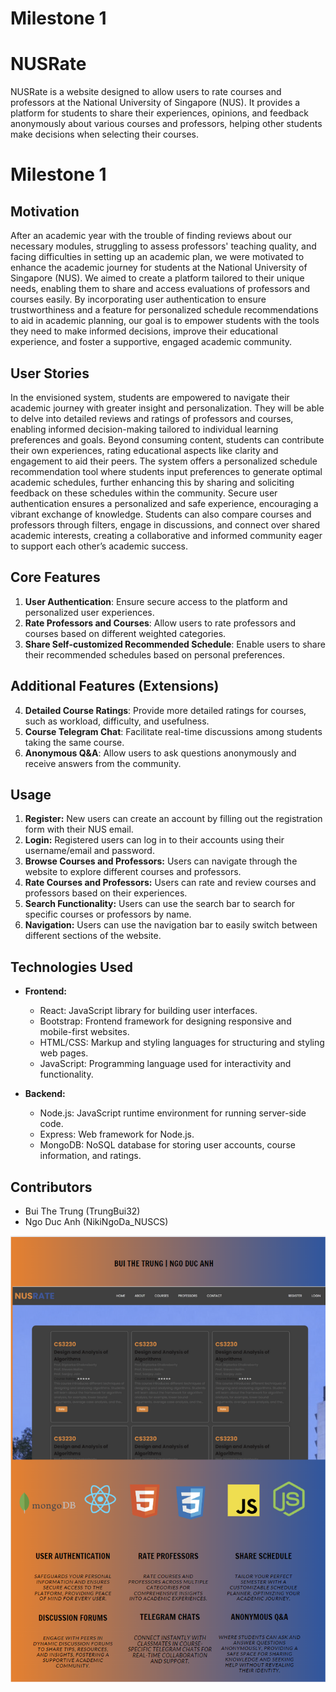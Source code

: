 # Milestone 1

# NUSRate

NUSRate is a website designed to allow users to rate courses and professors at the National University of Singapore (NUS). It provides a platform for students to share their experiences, opinions, and feedback anonymously about various courses and professors, helping other students make decisions when selecting their courses.

# Milestone 1

## Motivation

After an academic year with the trouble of finding reviews about our necessary modules, struggling to assess professors' teaching quality, and facing difficulties in setting up an academic plan, we were motivated to enhance the academic journey for students at the National University of Singapore (NUS). We aimed to create a platform tailored to their unique needs, enabling them to share and access evaluations of professors and courses easily. By incorporating user authentication to ensure trustworthiness and a feature for personalized schedule recommendations to aid in academic planning, our goal is to empower students with the tools they need to make informed decisions, improve their educational experience, and foster a supportive, engaged academic community.

## User Stories

In the envisioned system, students are empowered to navigate their academic journey with greater insight and personalization. They will be able to delve into detailed reviews and ratings of professors and courses, enabling informed decision-making tailored to individual learning preferences and goals. Beyond consuming content, students can contribute their own experiences, rating educational aspects like clarity and engagement to aid their peers. The system offers a personalized schedule recommendation tool where students input preferences to generate optimal academic schedules, further enhancing this by sharing and soliciting feedback on these schedules within the community. Secure user authentication ensures a personalized and safe experience, encouraging a vibrant exchange of knowledge. Students can also compare courses and professors through filters, engage in discussions, and connect over shared academic interests, creating a collaborative and informed community eager to support each other’s academic success.

## Core Features

1. **User Authentication**: Ensure secure access to the platform and personalized user experiences.
2. **Rate Professors and Courses**: Allow users to rate professors and courses based on different weighted categories.
3. **Share Self-customized Recommended Schedule**: Enable users to share their recommended schedules based on personal preferences.

## Additional Features (Extensions)

4. **Detailed Course Ratings**: Provide more detailed ratings for courses, such as workload, difficulty, and usefulness.
5. **Course Telegram Chat**: Facilitate real-time discussions among students taking the same course.
6. **Anonymous Q&A**: Allow users to ask questions anonymously and receive answers from the community.

## Usage

1. **Register:** New users can create an account by filling out the registration form with their NUS email.
2. **Login:** Registered users can log in to their accounts using their username/email and password.
3. **Browse Courses and Professors:** Users can navigate through the website to explore different courses and professors.
4. **Rate Courses and Professors:** Users can rate and review courses and professors based on their experiences.
5. **Search Functionality:** Users can use the search bar to search for specific courses or professors by name.
6. **Navigation:** Users can use the navigation bar to easily switch between different sections of the website.

## Technologies Used

- **Frontend:**

  - React: JavaScript library for building user interfaces.
  - Bootstrap: Frontend framework for designing responsive and mobile-first websites.
  - HTML/CSS: Markup and styling languages for structuring and styling web pages.
  - JavaScript: Programming language used for interactivity and functionality.

- **Backend:**
  - Node.js: JavaScript runtime environment for running server-side code.
  - Express: Web framework for Node.js.
  - MongoDB: NoSQL database for storing user accounts, course information, and ratings.

## Contributors

- Bui The Trung (TrungBui32)
- Ngo Duc Anh (NikiNgoDa_NUSCS)

![Test-hompage](./Front-end/src/assets/test-homepage.png)